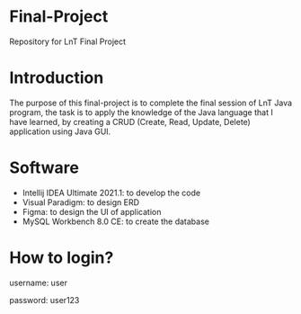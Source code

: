 # Final-Project
Repository for LnT Final Project

# Introduction
The purpose of this final-project is to complete the final session of LnT Java program, the task is to apply the knowledge of the Java language that I have learned, by creating a CRUD (Create, Read, Update, Delete) application using Java GUI.

# Software
- Intellij IDEA Ultimate 2021.1: to develop the code
- Visual Paradigm: to design ERD
- Figma: to design the UI of application
- MySQL Workbench 8.0 CE: to create the database

# How to login?
username: user

password: user123
